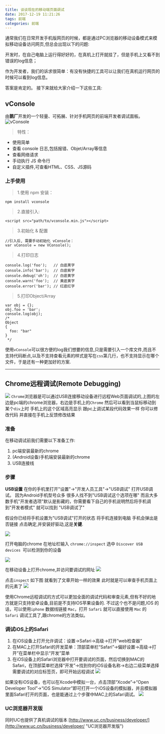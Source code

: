 ```yaml
---
title: 谈谈现在的移动端页面调试
date: 2017-12-19 11:21:26
tags: 前端
categories: 前端
---
```



通常我们在日常开发手机版网页的时候，都是通过PC浏览器的移动设备模式来模拟移动设备访问网页,但总会出现以下的问题:

开发时，在自己电脑上运行得好好的，在真机上打开就挂了，但是手机上又看不到错误的log信息；



作为开发者，我们的诉求很简单：有没有快捷的工具可以让我们在真机运行网页的时候可以看到log信息。

答案是肯定的。
接下来就给大家介绍一下这些工具:


## vConsole
由**鹅厂**开发的一个轻量、可拓展、针对手机网页的前端开发者调试面板。![vConsole](https://github.com/Tencent/vConsole)

> 特性：

- 使用简单
- 查看 console 日志,包括报错、Objet/Array等信息
- 查看网络请求
- 手动执行 JS 命令行
- 自定义插件,可查看HTML、CSS、JS源码

### 上手使用

> 1.使用 npm 安装：



	npm install vconsole


> 2.直接引入:



	<script src="path/to/vconsole.min.js"></script>



> 3.初始化 & 配置



	//引入后, 需要手动初始化 vConsole：
	var vConsole = new VConsole();



> 4.打印日志



	console.log('foo');   // 白底黑字
	console.info('bar');  // 白底紫字
	console.debug('oh');  // 白底黄字
	console.warn('foo');  // 黄底黄字
	console.error('bar'); // 红底红字

> 5.打印Object/Array



	var obj = {};
	obj.foo = 'bar';
	console.log(obj);
	/*
	Object
	{
	  foo: "bar"
	}
	 */

使用`vConsole`可以很方便的log我们想要的信息,只是需要引入一个库文件,而且不支持代码断点,以及不支持查看元素的样式是写在`css`第几行，也不支持显示在哪个文件，于是还有一种更加好的方案.



--- 


## Chrome远程调试(Remote Debugging)

![](https://images.cnitblog.com/blog/494920/201411/130923544443367.jpg)
`Chrome`浏览器是可以通过USB连接移动设备进行远程Web页面调试的,上图的左边是pc端的chrome浏览器，右边是手机上的`Chrome` 然后可以看到当鼠标移动到某个`div`上时 手机上的这个区域高亮显示 跟pc上调试某段代码效果一样 你可以修改代码 并直接在手机上反馈修改结果

### 准备
在移动调试前我们需要以下准备工作:

1. pc端安装最新的chrome
2. (Android设备)手机端安装最新的chrome 
3. USB连接线



### 步骤


**USB设置** 在你的手机里打开"设置"->"开发人员工具"->"USB调试" 打开USB调试。 因为Android手机型号众多 很多人找不到"USB调试这个选项在哪" 而且大多数手机"开发者选项"默认是影藏的，你需要看下自己的手机说明然后将手机调到"开发者模式" 就可以找到 "USB调试了" 



假设你已经将手机设置为"USB调试"打开的状态 将手机连接到电脑 手机会弹出是否链接 点击确定,并安装好驱动,这是**关键**.

![](http://img.blog.csdn.net/20150108192728031)



打开电脑的chrome 在地址栏输入 `chrome://inspect`  选中 `Discover USB devices `可以检测到你的设备 

![](https://i.imgur.com/O5GwQwx.png)


在移动设备上打开chrome,并访问要调试的网址
![](https://i.imgur.com/yPYDJ1L.jpg)


点击`inspect` 如下图 就看到了文章开始一样的效果 此时就是可以审查手机页面上的元素了
![](https://i.imgur.com/h3DZ6tJ.jpg)


使用Chrome远程调试的方式可以更加全面的调试代码和审查元素,但有不好的地方就是只支持安卓设备,目前是不支持IOS苹果设备的.
不过这个也不是问题,IOS 的话，可以使用`iphone` 数据线链接 `Mac`，打开 `Safari` 就可以直接使用 `Mac` 的 `Safari` 调试工具了,跟chrome的方法类似。


### 调试iOS上的Safari
1. 在iOS设备上打开允许调试：设置→Safari→高级→打开”web检查器“
2. 在MAC上打开Safari的开发菜单：顶部菜单栏“Safari”→偏好设置→高级→打开”在菜单栏中显示“开发”菜单
3. 在iOS设备上的Safari浏览器中打开要调试的页面，然后切换到MAC的Safari，在顶部菜单栏选择“开发”→找到你的iOS设备名称→右边二级菜单选择需要调试的对应标签页，即可开始远程调试
![](https://i.imgur.com/I2IlAA7.png)

如果没有iOS设备，也可以在Xcode中模拟一台，点击顶部“Xcode”→“Open Developer Tool”→“iOS Simulator”即可打开一个iOS设备的模拟器，并且模拟器里面Safari打开的页面，也是能通过上个步骤中MAC上的Safari调试。
![](https://i.imgur.com/bXzuEH6.jpg)

### UC浏览器开发版

同时UC也提供了真机调试的版本
[http://www.uc.cn/business/developer/](http://www.uc.cn/business/developer/ "UC浏览器开发版")